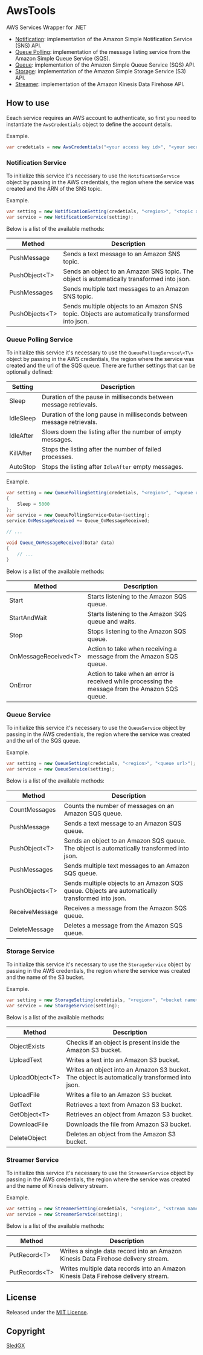 # AwsTools
AWS Services Wrapper for .NET

- [Notification](#notification-service): implementation of the Amazon Simple Notification Service (SNS) API.
- [Queue Polling](#queue-polling-service): implementation of the message listing service from the Amazon Simple Queue Service (SQS).
- [Queue](#queue-service): implementation of the Amazon Simple Queue Service (SQS) API.
- [Storage](#storage-service): implementation of the Amazon Simple Storage Service (S3) API.
- [Streamer](#streamer-service): implementation of the Amazon Kinesis Data Firehose API.

## How to use
Eeach service requires an AWS account to authenticate, so first you need to instantiate the `AwsCredentials` object to define the account details.

Example.
```csharp
var credetials = new AwsCredentials("<your access key id>", "<your secret access key>");
```

### Notification Service
To initialize this service it's necessary to use the `NotificationService` object by passing in the AWS credentials, the region where the service was created and the ARN of the SNS topic.

Example.
```csharp
var setting = new NotificationSetting(credetials, "<region>", "<topic arn>");
var service = new NotificationService(setting);
```

Below is a list of the available methods:

| Method           | Description                                                                                     |
|------------------|-------------------------------------------------------------------------------------------------|
| PushMessage      | Sends a text message to an Amazon SNS topic.                                                    |
| PushObject\<T\>  | Sends an object to an Amazon SNS topic. The object is automatically transformed into json.      |
| PushMessages     | Sends multiple text messages to an Amazon SNS topic.                                            |
| PushObjects\<T\> | Sends multiple objects to an Amazon SNS topic. Objects are automatically transformed into json. |

### Queue Polling Service
To initialize this service it's necessary to use the `QueuePollingService\<T\>` object by passing in the AWS credentials, the region where the service was created and the url of the SQS queue.
There are further settings that can be optionally defined:

| Setting   | Description                                                            |
|-----------|------------------------------------------------------------------------|
| Sleep     | Duration of the pause in milliseconds between message retrievals.      |
| IdleSleep | Duration of the long pause in milliseconds between message retrievals. |
| IdleAfter | Slows down the listing after the number of empty messages.             |
| KillAfter | Stops the listing after the number of failed processes.                |
| AutoStop  | Stops the listing after `IdleAfter` empty messages.                    |

Example.
```csharp
var setting = new QueuePollingSetting(credetials, "<region>", "<queue url>")
{
    Sleep = 5000
};
var service = new QueuePollingService<Data>(setting);
service.OnMessageReceived += Queue_OnMessageReceived;

// ...

void Queue_OnMessageReceived(Data? data)
{
    // ...
}
```

Below is a list of the available methods:

| Method                 | Description                                                                                      |
|------------------------|--------------------------------------------------------------------------------------------------|
| Start                  | Starts listening to the Amazon SQS queue.                                                        |
| StartAndWait           | Starts listening to the Amazon SQS queue and waits.                                              |
| Stop                   | Stops listening to the Amazon SQS queue.                                                         |
| OnMessageReceived\<T\> | Action to take when receiving a message from the Amazon SQS queue.                               |
| OnError                | Action to take when an error is received while processing the message from the Amazon SQS queue. |

### Queue Service
To initialize this service it's necessary to use the `QueueService` object by passing in the AWS credentials, the region where the service was created and the url of the SQS queue.

Example.
```csharp
var setting = new QueueSetting(credetials, "<region>", "<queue url>");
var service = new QueueService(setting);
```

Below is a list of the available methods:

| Method           | Description                                                                                     |
|------------------|-------------------------------------------------------------------------------------------------|
| CountMessages    | Counts the number of messages on an Amazon SQS queue.                                           |
| PushMessage      | Sends a text message to an Amazon SQS queue.                                                    |
| PushObject\<T\>  | Sends an object to an Amazon SQS queue. The object is automatically transformed into json.      |
| PushMessages     | Sends multiple text messages to an Amazon SQS queue.                                            |
| PushObjects\<T\> | Sends multiple objects to an Amazon SQS queue. Objects are automatically transformed into json. |
| ReceiveMessage   | Receives a message from the Amazon SQS queue.                                                   |
| DeleteMessage    | Deletes a message from the Amazon SQS queue.                                                    |

### Storage Service
To initialize this service it's necessary to use the `StorageService` object by passing in the AWS credentials, the region where the service was created and the name of the S3 bucket.

Example.
```csharp
var setting = new StorageSetting(credetials, "<region>", "<bucket name>");
var service = new StorageService(setting);
```

Below is a list of the available methods:

| Method            | Description                                                                                   |
|-------------------|-----------------------------------------------------------------------------------------------|
| ObjectExists      | Checks if an object is present inside the Amazon S3 bucket.                                   |
| UploadText        | Writes a text into an Amazon S3 bucket.                                                       |
| UploadObject\<T\> | Writes an object into an Amazon S3 bucket. The object is automatically transformed into json. |
| UploadFile        | Writes a file to an Amazon S3 bucket.                                                         |
| GetText           | Retrieves a text from Amazon S3 bucket.                                                       |
| GetObject\<T\>    | Retrieves an object from Amazon S3 bucket.                                                    |
| DownloadFile      | Downloads the file from Amazon S3 bucket.                                                     |
| DeleteObject      | Deletes an object from the Amazon S3 bucket.                                                  |

### Streamer Service
To initialize this service it's necessary to use the `StreamerService` object by passing in the AWS credentials, the region where the service was created and the name of Kinesis delivery stream.

Example.
```csharp
var setting = new StreamerSetting(credetials, "<region>", "<stream name>");
var service = new StreamerService(setting);
```

Below is a list of the available methods:

| Method          | Description                                                                        |
|-----------------|------------------------------------------------------------------------------------|
| PutRecord\<T\>  | Writes a single data record into an Amazon Kinesis Data Firehose delivery stream.  |
| PutRecords\<T\> | Writes multiple data records into an Amazon Kinesis Data Firehose delivery stream. |

## License
Released under the [MIT License](https://github.com/sledgx/AwsTools/blob/master/LICENSE).

## Copyright
[SledGX](https://github.com/sledgx)
